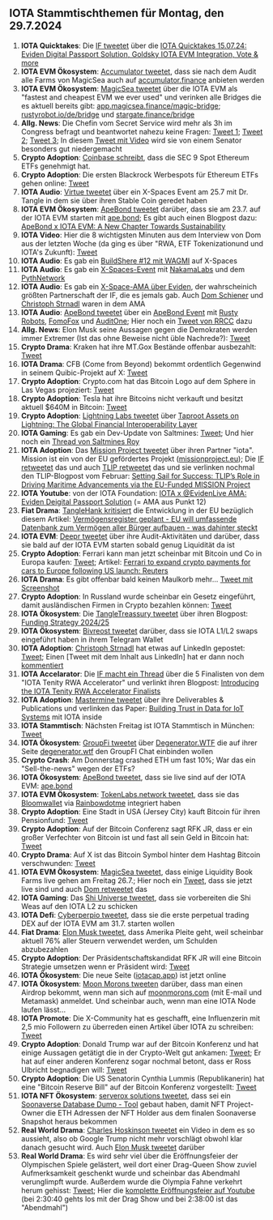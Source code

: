 ## IOTA Stammtischthemen für Montag, den 29.7.2024

1. **IOTA Quicktakes**: Die [IF tweetet](https://x.com/iota/status/1815315252206018973) über die [IOTA Quicktakes 15.07.24: Eviden Digital Passport Solution, Goldsky IOTA EVM Integration, Vote & more](https://x.com/iota/status/1815315252206018973)
2. **IOTA EVM Ökosystem**: [Accumulator tweetet](https://x.com/ACCU_DeFi/status/1815373040860930311), dass sie nach dem Audit alle Farms von MagicSea auch auf [accumulator.finance](https://www.accumulator.finance/) anbieten werden
3. **IOTA EVM Ökosystem**: [MagicSea tweetet](https://x.com/MagicSeaDEX/status/1815630315878068225) über die IOTA EVM  als "fastest and cheapest EVM we ever used" und verinken alle Bridges die es aktuell bereits gibt: [app.magicsea.finance/magic-bridge](https://app.magicsea.finance/magic-bridge); [rustyrobot.io/de/bridge](https://www.rustyrobot.io/de/bridge) und [stargate.finance/bridge](https://stargate.finance/bridge)
4. **Allg. News**: Die Chefin vom Secret Service wird mehr als 3h im Congress befragt und beantwortet nahezu keine Fragen: [Tweet 1](https://x.com/Motabhai012/status/1815452774047297638); [Tweet 2](https://x.com/MJTruthUltra/status/1815449408840102061); [Tweet 3](https://x.com/phi_ci/status/1815429265531248787); In diesem [Tweet mit Video](https://x.com/thevivafrei/status/1815456008933904614) wird sie von einem Senator besonders gut niedergemacht
5. **Crypto Adoption**: [Coinbase schreibt](https://x.com/coinbase/status/1815525645318778894), dass die SEC 9 Spot Ethereum ETFs genehmigt hat.
6. **Crypto Adoption**: Die ersten Blackrock Werbespots für Ethereum ETFs gehen online: [Tweet](https://x.com/RadarHits/status/1815674577726406748)
7. **IOTA Audio**: [Virtue tweetet](https://x.com/Virtue_Money/status/1815716483663581537) über ein X-Spaces Event am 25.7 mit Dr. Tangle in dem sie über ihren Stable Coin geredet haben
8. **IOTA EVM Ökosystem**: [ApeBond tweetet](https://x.com/ApeBond/status/1815737437995295036) darüber, dass sie am 23.7. auf der IOTA EVM starten mit [ape.bond](https://ape.bond/); Es gibt auch einen Blogpost dazu: [ApeBond x IOTA EVM: A New Chapter Towards Sustainability](https://apebond.medium.com/apebond-x-iota-evm-a-new-chapter-towards-sustainability-52efaefdb0a2)
9. **IOTA Video**: Hier die 8 wichtigsten Minuten aus dem Interview von Dom aus der letzten Woche (da ging es über "RWA, ETF Tokenizationund und IOTA's Zukunft): [Tweet](https://x.com/moonbaklava/status/1815443693861745006)
10. **IOTA Audio**: Es gab ein [BuildShere #12 mit WAGMI](https://x.com/iota/status/1814253864159166719) auf X-Spaces
11. **IOTA Audio**: Es gab ein [X-Spaces-Event](https://x.com/Nakama_Labs/status/1813923686140739743) mit [NakamaLabs](https://x.com/Nakama_Labs) und dem [PythNetwork](https://x.com/PythNetwork)
12. **IOTA Audio**: Es gab ein [X-Space-AMA über Eviden](https://x.com/iota/status/1815778229283664187), der wahrscheinich größten Partnerschaft der IF, die es jemals gab. Auch [Dom Schiener](https://x.com/DomSchiener) und [Christoph Strnadl](https://x.com/archimate) waren in dem AMA
13. **IOTA Audio**: [ApeBond tweetet](https://x.com/ApeBond/status/1815794010713108648) über ein [ApeBond Event](http://apebond.click/BwP-16) mit [Rusty Robots](https://x.com/RustyRobotCC), [FomoFox](https://x.com/FOMO_Fox) und [AuditOne](https://x.com/auditone_dao); Hier noch ein [Tweet von RRCC](https://x.com/RustyRobotCC/status/1816835036177486279) dazu
14. **Allg. News**: Elon Musk seine Aussagen gegen die Demokraten werden immer Extremer (Ist das ohne Beweise nicht üble Nachrede?): [Tweet](https://x.com/elonmusk/status/1815929451256979636)
15. **Crypto Drama**: Kraken hat ihre MT.Gox Bestände offenbar ausbezahlt: [Tweet](https://x.com/BitcoinNewsCom/status/1815886159907807586)
16. **IOTA Drama**: CFB (Come from Beyond) bekommt ordentlich Gegenwind in seinem Quibic-Projekt auf X: [Tweet](https://x.com/DesheShai/status/1815708997309149262)
17. **Crypto Adoption**: Crypto.com hat das Bitcoin Logo auf dem Sphere in Las Vegas projeziert: [Tweet](https://x.com/muneeb/status/1815767215624401379)
18. **Crypto Adoption**: Tesla hat ihre Bitcoins nicht verkauft und besitzt aktuell $640M in Bitcoin: [Tweet](https://x.com/BTC_Archive/status/1815850373032112156)
19. **Crypto Adoption**: [Lightning Labs tweetet](https://x.com/lightning/status/1815768786752164213) über [Taproot Assets on Lightning: The Global Financial Interoperability Layer](https://lightning.engineering/posts/2024-07-23-taproot-assets-LN/)
20. **IOTA Gaming**: Es gab ein Dev-Update von Saltmines: [Tweet](https://x.com/SaltminesRoy/status/1815781633628516442); Und hier noch ein [Thread von Saltmines Roy](https://x.com/SaltminesRoy/status/1817857071959711977)
21. **IOTA Adoption**: Das [Mission Project tweetet](https://x.com/ProjectMission/status/1816029485302501848) über ihren Partner "iota". Mission ist ein von der EU gefördertes Projekt ([missionproject.eu](https://missionproject.eu/)); Die [IF retweetet](https://x.com/iota/status/1816057094732206319) das und auch [TLIP retweetet](https://x.com/TLIP_io/status/1816050875804098634) das und sie verlinken nochmal den TLIP-Blogpost vom Februar: [Setting Sail for Success: TLIP’s Role in Driving Maritime Advancements via the EU-Funded MISSION Project](https://medium.com/@tlip.io/setting-sail-for-success-tlips-role-in-driving-maritime-advancements-via-the-eu-funded-mission-269a4e1d8164)
22. **IOTA Youtube**: von der IOTA Foundation: [IOTA x @EvidenLive AMA: Eviden Deigital Passport Solution](https://www.youtube.com/watch?v=MWf1k8VSYPw) (= AMA aus Punkt 12)
23. **Fiat Drama**: [TangleHank kritisiert](https://x.com/TangleHank/status/1815980709841903848) die Entwicklung in der EU bezüglich diesem Artikel: [Vermögensregister geplant - EU will umfassende Datenbank zum Vermögen aller Bürger aufbauen - was dahinter steckt](https://www.focus.de/experts/vermoegensregister-geplant-eu-will-umfassende-datenbank-zum-vermoegen-aller-buerger-aufbauen-was-dahinter-steckt_id_260158959.html)
24. **IOTA EVM**: [Deepr tweetet](https://x.com/DeeprFinance/status/1815775284601278920) über ihre Audit-Aktivitäten und darüber, dass sie bald auf der IOTA EVM starten sobald genug Liquidität da ist
25. **Crypto Adoption**: Ferrari kann man jetzt scheinbar mit Bitcoin und Co in Europa kaufen: [Tweet](https://x.com/BTC_Archive/status/1816076213695262907); Artikel: [Ferrari to expand crypto payments for cars to Europe following US launch: Reuters](https://www.theblock.co/post/307173/ferrari-crypto-payments-europe)
26. **IOTA Drama**: Es gibt offenbar bald keinen Maulkorb mehr... [Tweet mit Screenshot](https://x.com/Vrom14286662/status/1816064173786222670)
27. **Crypto Adoption**: In Russland wurde scheinbar ein Gesetz eingeführt, damit ausländischen Firmen in Crypto bezahlen können: [Tweet](https://x.com/WealthMastery_/status/1816099437397049826)
28. **IOTA Ökosystem**: Die [TangleTreassury tweetet](https://x.com/TangleTreasury/status/1816416423255896193) über ihren Blogpost: [Funding Strategy 2024/25](https://medium.com/@tangletreasury_87751/funding-strategy-2024-25-1d99fdba4cba)
29. **IOTA Ökosystem**: [Bivreost tweetet](https://x.com/bivreost/status/1816170514328539565) darüber, dass sie IOTA L1/L2 swaps eingeführt haben in ihrem Telegram Wallet
30. **IOTA Adoption**: [Christoph Strnadl](https://x.com/archimate) hat etwas auf LinkedIn gepostet: [Tweet](https://x.com/flomeindl/status/1816160150740181185); Einen [Tweet mit dem Inhalt aus LinkedIn] hat er dann noch [kommentiert](https://x.com/archimate/status/1816502381217005682)
31. **IOTA Accelarator**: Die [IF macht ein Thread](https://x.com/iota/status/1816458385547485415) über die 5 Finalisten von dem "IOTA Tenity RWA Accelerator" und verlinkt ihren Blogpost: [Introducing the IOTA Tenity RWA Accelerator Finalists](https://blog.iota.org/iota-tenity-rwa-accelerator-finalists/)
32. **IOTA Adoption**: [Mastermine tweetet](https://x.com/MastermineEU/status/1816412755131281604) über ihre Deliverables & Publications[](https://www.mastermine-project.eu/deliverables-publications) und verlinken das Paper: [Building Trust in Data for IoT Systems](https://static1.squarespace.com/static/63c945c1b8f27c4ca1808f3f/t/660d245178f3812bc56ab09c/1712137299190/2403.02225.pdf) mit IOTA inside
33. **IOTA Stammtisch**: Nächsten Freitag ist IOTA Stammtisch in München: [Tweet](https://x.com/IotaMunchen/status/1816433338061664688)
34. **IOTA Ökosystem**: [GroupFi tweetet](https://x.com/groupfi_ai/status/1816467154000044124) über [Degenerator.WTF](https://x.com/degenerator_wtf) die auf ihrer Seite [degenerator.wtf](http://degenerator.wtf/) den GroupFI Chat einbinden wollen
35. **Crypto Crash**: Am Donnerstag crashed ETH um fast 10%; War das ein "Sell-the-news" wegen der ETFs?
36. **IOTA Ökosystem**: [ApeBond tweetet](https://x.com/ApeBond/status/1816486207347380525), dass sie live sind auf der IOTA EVM: [ape.bond](https://ape.bond/)
38. **IOTA EVM Ökosystem**: [TokenLabs.network tweetet](https://x.com/TokenLabsX/status/1816772227083186600), dass sie das [Bloomwallet](https://x.com/bloomwalletio) via [Rainbowdotme](https://x.com/rainbowdotme) integriert haben
39. **Crypto Adoption**: Eine Stadt in USA (Jersey City) kauft Bitcoin für ihren Pensionfund: [Tweet](https://x.com/RadarHits/status/1816536762493051110)
40. **Crypto Adoption**: Auf der Bitcoin Conferenz sagt RFK JR, dass er ein großer Verfechter von Bitcoin ist und fast all sein Geld in Bitcoin hat: [Tweet](https://x.com/MarioNawfal/status/1816693998402035726)
41. **Crypto Drama**: Auf X ist das Bitcoin Symbol hinter dem Hashtag Bitcoin verschwunden: [Tweet](https://x.com/WatcherGuru/status/1816683558716555285)
42. **IOTA EVM Ökosystem**: [MagicSea tweetet](https://x.com/MagicSeaDEX/status/1816495353492869482), dass einige Liquidity Book Farms live gehen am Freitag 26.7.; Hier noch ein [Tweet](https://x.com/MagicSeaDEX/status/1816809790166753530), dass sie jetzt live sind und auch [Dom retweetet](https://x.com/DomSchiener/status/1816862702876106870) das
43. **IOTA Gaming**: Das [Shi Universe tweetet](https://x.com/Shiuniverse/status/1816787480848355561), dass sie vorbereiten die Shi Weas auf den IOTA L2 zu schicken
44. **IOTA Defi**: [Cyberperpio tweetet](https://x.com/cyberperp/status/1816811694552756624), dass sie die erste perpetual trading DEX auf der IOTA EVM am 31.7. starten wollen
45. **Fiat Drama**: [Elon Musk tweetet](https://x.com/elonmusk/status/1816814086149005495), dass Amerika Pleite geht, weil scheinbar aktuell 76% aller Steuern verwendet werden, um Schulden abzubezahlen
46. **Crypto Adoption**: Der Präsidentschaftskandidat RFK JR will eine Bitcoin Strategie umsetzen wenn er Präsident wird: [Tweet](https://x.com/Holden_Culotta/status/1816954196949901547)
47. **IOTA Ökosystem**: Die neue Seite ([iotacap.app](https://www.iotacap.app/)) ist jetzt online
48. **IOTA Ökosystem**: [Moon Morons tweeten](https://x.com/MoonMorons/status/1663201057160286209) darüber, dass man einen Airdrop bekommt, wenn man sich auf [moonmorons.com](https://moonmorons.com/) (mit E-mail und Metamask) anmeldet. Und scheinbar auch, wenn man eine IOTA Node laufen lässt...
49. **IOTA Promote**: Die X-Community hat es geschafft, eine Influenzerin mit 2,5 mio Followern zu überreden einen Artikel über IOTA zu schreiben: [Tweet](https://x.com/ClarissaYorke/status/1817186452922405338)
50. **Crypto Adoption**: Donald Trump war auf der Bitcoin Konferenz und hat einige Aussagen getätigt die in der Crypto-Welt gut ankamen: [Tweet](https://x.com/WatcherGuru/status/1817304414807343407); Er hat auf einer anderen Konferenz sogar nochmal betont, dass er Ross Ulbricht begnadigen will: [Tweet](https://x.com/RealRossU/status/1817694204560314854)
51. **Crypto Adoption**: Die US Senatorin Cynthia Lummis (Republikanerin) hat eine "Bitcoin Reserve Bill" auf der Bitcoin Konferenz vorgestellt: [Tweet](https://x.com/CryptosR_Us/status/1817693472889229346)
52. **IOTA NFT Ökosystem**: [serverox solutions tweetet](https://x.com/servrox/status/1817825628818653552), dass sei ein [Soonaverse Database Dump - Tool](https://servrox.solutions/soonaverse) gebaut haben, damit NFT Project-Owner die ETH Adressen der NFT Holder aus dem finalen Soonaverse Snapshot heraus bekommen
53. **Real World Drama**: [Charles Hoskinson tweetet](https://x.com/IOHK_Charles/status/1817696041648488621) ein Video in dem es so aussieht, also ob Google Trump nicht mehr vorschlägt obwohl klar danach gesucht wird. Auch [Elon Musk tweetet](https://x.com/elonmusk/status/1817776350213685477) darüber
54. **Real World Drama**: Es wird sehr viel über die Eröffnungsfeier der Olympischen Spiele gelästert, weil dort einer Drag-Queen Show zuviel Aufmerksamkeit geschenkt wurde und scheinbar das Abendmahl verunglimpft wurde. Außerdem wurde die Olympia Fahne verkehrt herum gehisst: [Tweet](https://x.com/OttoKolonsz/status/1816957938319106113); Hier die [komplette Eröffnungsfeier auf Youtube](https://www.youtube.com/watch?v=CxWPCmksPqU) (bei 2:30:40 gehts los mit der Drag Show und bei 2:38:00 ist das "Abendmahl")
